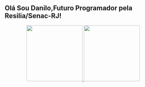 ## Olá Sou Danilo,Futuro Programador pela Resilia/Senac-RJ!
<div align="center">
  <a href="https://github.com/rafaballerini">
  <img height="180em" src="https://github-readme-stats.vercel.app/api?username=daniloxd2022&show_icons=true&theme=dracula&include_all_commits=true&count_private=true"/>
  <img height="180em" src="https://github-readme-stats.vercel.app/api/top-langs/?username=daniloxd2022&layout=compact&langs_count=7&theme=dracula"/>
</div>
